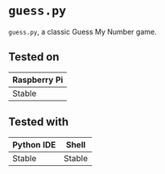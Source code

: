 # `guess.py`

`guess.py`, a classic Guess My Number game.

## Tested on

| Raspberry Pi |
|------------------|
| Stable           | 

## Tested with

| Python IDE    | Shell         |
|------------------|---------------|
| Stable           | Stable        |